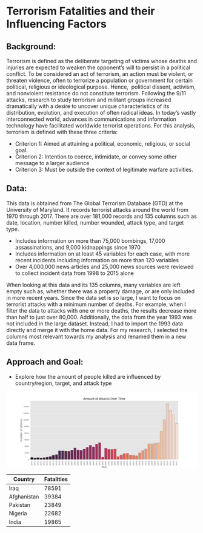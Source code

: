 
# Terrorism Fatalities and their Influencing Factors
## Background:
Terrorism is defined as the deliberate targeting of victims whose deaths and injuries are expected to weaken the opponent’s will to persist in a political conflict. To be considered an act of terrorism, an action must be violent, or threaten violence, often to terrorize a population or government for certain political, religious or ideological purpose. Hence,  political dissent, activism, and nonviolent resistance do not constitute terrorism. 
Following the 9/11 attacks, research to study terrorism and militant groups increased dramatically with a desire to uncover unique characteristics of its distribution, evolution, and execution of often radical ideas. In today’s vastly interconnected world, advances in communications and information technology have facilitated worldwide terrorist operations. For this analysis, terrorism is defined with these three criteria:
* Criterion 1: Aimed at attaining a political, economic, religious, or social goal. 
* Criterion 2: Intention to coerce, intimidate, or convey some other message to a larger audience
* Criterion 3: Must be outside the context of legitimate warfare activities. 

## Data:

This data is obtained from The Global Terrorism Database (GTD) at the University of Maryland. It records terrorist attacks around the world from 1970 through 2017. There are over 181,000 records and 135 columns such as date, location, number killed, number wounded, attack type, and target type.

* Includes information on more than 75,000 bombings, 17,000 assassinations, and 9,000 kidnappings since 1970
* Includes information on at least 45 variables for each case, with more recent incidents including information on more than 120 variables
* Over 4,000,000 news articles and 25,000 news sources were reviewed to collect incident data from 1998 to 2015 alone

When looking at this data and its 135 columns, many variables are left empty such as, whether there was a property damage, or are only included in more recent years. Since the data set is so large, I want to focus on terrorist attacks with a minimum number of deaths. For example, when I filter the data to attacks with one or more deaths, the results decrease more than half to just over 80,000. Additionally, the data from the year 1993 was not included in the large dataset. Instead, I had to import the 1993 data directly and merge it with the home data. For my research, I selected the columns most relevant towards my analysis and renamed them in a new data frame. 

## Approach and Goal:
* Explore how the amount of people killed are influenced by country/region, target, and attack type



![](images/Attacks_Over_Time.png)




| Country                     | Fatalities |
|-----------------------------|------------|
| Iraq                        | 78591      |
| Afghanistan                 | 39384      |
| Pakistan                    | 23849      |
| Nigeria                     | 22682      |
| India                       | 19865      |
